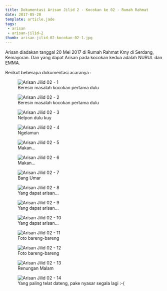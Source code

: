 ```yaml
---
title: Dokumentasi Arisan Jilid 2 - Kocokan ke 02 - Rumah Rahmat
date: 2017-05-20
template: article.jade
tags:
 - arisan
 - arisan-jilid-2
thumb: arisan-jilid-02-kocokan-02-1.jpg
---
```


Arisan diadakan tanggal 20 Mei 2017 di Rumah Rahmat Kmy di Serdang, Kemayoran.
Dan yang dapat Arisan pada kocokan kedua adalah NURUL dan EMMA.

Berikut beberapa dokumentasi acaranya :

<figure>
  <img class="lazy content-img" src="/story/assets/img/placeholder.png" data-src="/story/assets/img/arisan-jilid-02-kocokan-02-1.jpg" alt="Arisan Jilid 02 - 1" />
  <figcaption>Beresin masalah kocokan pertama dulu</figcaption>
</figure>

<figure>
  <img class="lazy content-img" src="/story/assets/img/placeholder.png" data-src="/story/assets/img/arisan-jilid-02-kocokan-02-2.jpg" alt="Arisan Jilid 02 - 2" />
  <figcaption>Beresin masalah kocokan pertama dulu</figcaption>
</figure>



<figure>
  <img class="lazy content-img" src="/story/assets/img/placeholder.png" data-src="/story/assets/img/arisan-jilid-02-kocokan-02-3.jpg" alt="Arisan Jilid 02 - 3" />
  <figcaption>Nelpon dulu kuy</figcaption>
</figure>

<figure>
  <img class="lazy content-img" src="/story/assets/img/placeholder.png" data-src="/story/assets/img/arisan-jilid-02-kocokan-02-4.jpg" alt="Arisan Jilid 02 - 4" />
  <figcaption>Ngelamun</figcaption>
</figure>

<figure>
  <img class="lazy content-img" src="/story/assets/img/placeholder.png" data-src="/story/assets/img/arisan-jilid-02-kocokan-02-5.jpg" alt="Arisan Jilid 02 - 5" />
  <figcaption>Makan...</figcaption>
</figure>

<figure>
  <img class="lazy content-img" src="/story/assets/img/placeholder.png" data-src="/story/assets/img/arisan-jilid-02-kocokan-02-6.jpg" alt="Arisan Jilid 02 - 6" />
  <figcaption>Makan...</figcaption>
</figure>

<figure>
  <img class="lazy content-img" src="/story/assets/img/placeholder.png" data-src="/story/assets/img/arisan-jilid-02-kocokan-02-7.jpg" alt="Arisan Jilid 02 - 7" />
  <figcaption>Bang Umar</figcaption>
</figure>

<figure>
  <img class="lazy content-img" src="/story/assets/img/placeholder.png" data-src="/story/assets/img/arisan-jilid-02-kocokan-02-8.jpg" alt="Arisan Jilid 02 - 8" />
  <figcaption>Yang dapat arisan...</figcaption>
</figure>

<figure>
  <img class="lazy content-img" src="/story/assets/img/placeholder.png" data-src="/story/assets/img/arisan-jilid-02-kocokan-02-9.jpg" alt="Arisan Jilid 02 - 9" />
  <figcaption>Yang dapat arisan...</figcaption>
</figure>

<figure>
  <img class="lazy content-img" src="/story/assets/img/placeholder.png" data-src="/story/assets/img/arisan-jilid-02-kocokan-02-10.jpg" alt="Arisan Jilid 02 - 10" />
  <figcaption>Yang dapat arisan...</figcaption>
</figure>

<figure>
  <img class="lazy content-img" src="/story/assets/img/placeholder.png" data-src="/story/assets/img/arisan-jilid-02-kocokan-02-11.jpg" alt="Arisan Jilid 02 - 11" />
  <figcaption>Foto bareng-bareng</figcaption>
</figure>

<figure>
  <img class="lazy content-img" src="/story/assets/img/placeholder.png" data-src="/story/assets/img/arisan-jilid-02-kocokan-02-12.jpg" alt="Arisan Jilid 02 - 12" />
  <figcaption>Foto bareng-bareng</figcaption>
</figure>

<figure>
  <img class="lazy content-img" src="/story/assets/img/placeholder.png" data-src="/story/assets/img/arisan-jilid-02-kocokan-02-13.jpg" alt="Arisan Jilid 02 - 13" />
  <figcaption>Renungan Malam</figcaption>
</figure>

<figure>
  <img class="lazy content-img" src="/story/assets/img/placeholder.png" data-src="/story/assets/img/arisan-jilid-02-kocokan-02-14.jpg" alt="Arisan Jilid 02 - 14" />
  <figcaption>Yang paling telat dateng, pake nyasar segala lagi :-(</figcaption>
</figure>
